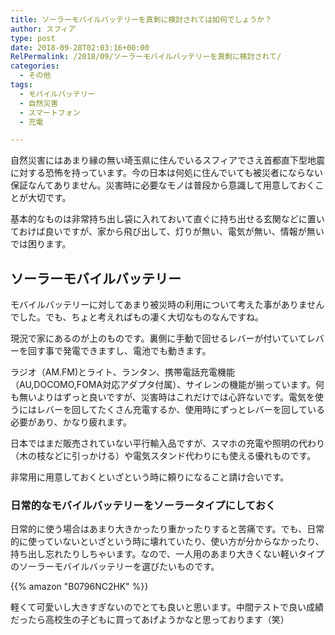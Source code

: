 ```yaml
---
title: ソーラーモバイルバッテリーを真剣に検討されては如何でしょうか？
author: スフィア
type: post
date: 2018-09-28T02:03:16+00:00
RelPermalink: /2018/09/ソーラーモバイルバッテリーを真剣に検討されて/
categories:
  - その他
tags:
  - モバイルバッテリー
  - 自然災害
  - スマートフォン
  - 充電

---
```

自然災害にはあまり縁の無い埼玉県に住んでいるスフィアでさえ首都直下型地震に対する恐怖を持っています。今の日本は何処に住んでいても被災者にならない保証なんてありません。災害時に必要なモノは普段から意識して用意しておくことが大切です。

基本的なものは非常持ち出し袋に入れておいて直ぐに持ち出せる玄関などに置いておけば良いですが、家から飛び出して、灯りが無い、電気が無い、情報が無いでは困ります。

## ソーラーモバイルバッテリー

モバイルバッテリーに対してあまり被災時の利用について考えた事がありませんでした。でも、ちょと考えればもの凄く大切なものなんですね。

現況で家にあるのが上のものです。裏側に手動で回せるレバーが付いていてレバーを回す事で発電できますし、電池でも動きます。

ラジオ（AM.FM)とライト、ランタン、携帯電話充電機能（AU,DOCOMO,FOMA対応アダプタ付属）、サイレンの機能が揃っています。何も無いよりはずっと良いですが、災害時はこれだけでは心許ないです。電気を使うにはレバーを回してたくさん充電するか、使用時にずっとレバーを回している必要があり、かなり疲れます。

日本ではまだ販売されていない平行輸入品ですが、スマホの充電や照明の代わり（木の枝などに引っかける）や電気スタンド代わりにも使える優れものです。

非常用に用意しておくといざという時に頼りになること請け合いです。

### 日常的なモバイルバッテリーをソーラータイプにしておく

日常的に使う場合はあまり大きかったり重かったりすると苦痛です。でも、日常的に使っていないといざという時に壊れていたり、使い方が分からなかったり、持ち出し忘れたりしちゃいます。なので、一人用のあまり大きくない軽いタイプのソーラーモバイルバッテリーを選びたいものです。

{{% amazon "B0796NC2HK" %}}

軽くて可愛いし大きすぎないのでとても良いと思います。中間テストで良い成績だったら高校生の子どもに買ってあげようかなと思っております（笑）
